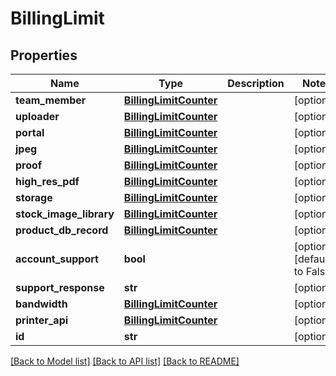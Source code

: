 # BillingLimit

## Properties
Name | Type | Description | Notes
------------ | ------------- | ------------- | -------------
**team_member** | [**BillingLimitCounter**](BillingLimitCounter.md) |  | [optional] 
**uploader** | [**BillingLimitCounter**](BillingLimitCounter.md) |  | [optional] 
**portal** | [**BillingLimitCounter**](BillingLimitCounter.md) |  | [optional] 
**jpeg** | [**BillingLimitCounter**](BillingLimitCounter.md) |  | [optional] 
**proof** | [**BillingLimitCounter**](BillingLimitCounter.md) |  | [optional] 
**high_res_pdf** | [**BillingLimitCounter**](BillingLimitCounter.md) |  | [optional] 
**storage** | [**BillingLimitCounter**](BillingLimitCounter.md) |  | [optional] 
**stock_image_library** | [**BillingLimitCounter**](BillingLimitCounter.md) |  | [optional] 
**product_db_record** | [**BillingLimitCounter**](BillingLimitCounter.md) |  | [optional] 
**account_support** | **bool** |  | [optional] [default to False]
**support_response** | **str** |  | [optional] 
**bandwidth** | [**BillingLimitCounter**](BillingLimitCounter.md) |  | [optional] 
**printer_api** | [**BillingLimitCounter**](BillingLimitCounter.md) |  | [optional] 
**id** | **str** |  | [optional] 

[[Back to Model list]](../README.md#documentation-for-models) [[Back to API list]](../README.md#documentation-for-api-endpoints) [[Back to README]](../README.md)



